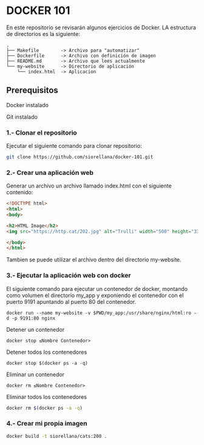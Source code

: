 # DOCKER 101

En este repositorio se revisarán algunos ejercicios de Docker.
LA estructura de directorios es la siguiente:

```output
.
├── Makefile        -> Archivo para "automatizar"
├── Dockerfile      -> Archivo con definición de imagen
├── README.md       -> Archivo que lees actualmente
└── my-website      -> Directorio de aplicación
    └── index.html  -> Aplicacion
```

## Prerequisitos

Docker instalado

Git instalado

### 1.- Clonar el repositorio

Ejecutar el siguiente comando para clonar repositorio:

```bash
git clone https://github.com/siorellana/docker-101.git
```

### 2.- Crear una aplicación web

Generar un archivo un archivo llamado index.html con el siguiente contenido:

```html
<!DOCTYPE html>
<html>
<body>

<h2>HTML Image</h2>
<img src="https://http.cat/202.jpg" alt="Trulli" width="500" height="333">

</body>
</html>
```

Tambien se puede utilizar el archivo dentro del directorio my-website.

### 3.- Ejecutar la aplicación web con docker

El siguiente comando para ejecutar un contenedor de docker, montando como volumen el directorio my_app y exponiendo el contenedor con el puerto 9191 apuntando al puerto 80 del contenedor.

```docker
docker run --name my-website -v $PWD/my_app:/usr/share/nginx/html:ro -d -p 9191:80 nginx
```

Detener un contenedor

```docker
docker stop ≤Nombre Contenedor>
````

Detener todos los contenedores

```docker
docker stop $(docker ps -a -q)
````

Eliminar un contenedor

```docker
docker rm ≤Nombre Contenedor>
```

Eliminar todos los contenedores

```bash
docker rm $(docker ps -a -q)
```

### 4.- Crear mi propia imagen

```bash
docker build -t siorellana/cats:200 .
```

